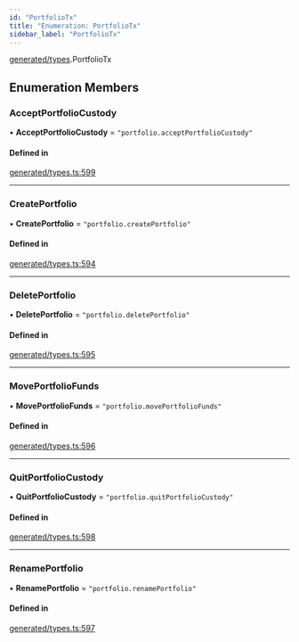 ```yaml
---
id: "PortfolioTx"
title: "Enumeration: PortfolioTx"
sidebar_label: "PortfolioTx"
---
```


[generated/types](../../../../modules/Generated/Types/Types.md).PortfolioTx

## Enumeration Members

### AcceptPortfolioCustody

• **AcceptPortfolioCustody** = ``"portfolio.acceptPortfolioCustody"``

#### Defined in

[generated/types.ts:599](https://github.com/PolymeshAssociation/polymesh-sdk/blob/31fdce23/src/generated/types.ts#L599)

___

### CreatePortfolio

• **CreatePortfolio** = ``"portfolio.createPortfolio"``

#### Defined in

[generated/types.ts:594](https://github.com/PolymeshAssociation/polymesh-sdk/blob/31fdce23/src/generated/types.ts#L594)

___

### DeletePortfolio

• **DeletePortfolio** = ``"portfolio.deletePortfolio"``

#### Defined in

[generated/types.ts:595](https://github.com/PolymeshAssociation/polymesh-sdk/blob/31fdce23/src/generated/types.ts#L595)

___

### MovePortfolioFunds

• **MovePortfolioFunds** = ``"portfolio.movePortfolioFunds"``

#### Defined in

[generated/types.ts:596](https://github.com/PolymeshAssociation/polymesh-sdk/blob/31fdce23/src/generated/types.ts#L596)

___

### QuitPortfolioCustody

• **QuitPortfolioCustody** = ``"portfolio.quitPortfolioCustody"``

#### Defined in

[generated/types.ts:598](https://github.com/PolymeshAssociation/polymesh-sdk/blob/31fdce23/src/generated/types.ts#L598)

___

### RenamePortfolio

• **RenamePortfolio** = ``"portfolio.renamePortfolio"``

#### Defined in

[generated/types.ts:597](https://github.com/PolymeshAssociation/polymesh-sdk/blob/31fdce23/src/generated/types.ts#L597)
